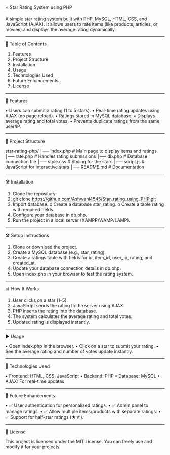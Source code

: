 ⭐ Star Rating System using PHP

A simple star rating system built with PHP, MySQL, HTML, CSS, and JavaScript (AJAX).
It allows users to rate items (like products, articles, or movies) and displays the average rating dynamically.
________________________________________
📑 Table of Contents

1.	Features
2.	Project Structure
3.	Installation
4.	Usage
5.	Technologies Used
6.	Future Enhancements
7.	License
________________________________________
🚀 Features

•	Users can submit a rating (1 to 5 stars).
•	Real-time rating updates using AJAX (no page reload).
•	Ratings stored in MySQL database.
•	Displays average rating and total votes.
•	Prevents duplicate ratings from the same user/IP.
________________________________________
📂 Project Structure

star-rating-php/
│── index.php          # Main page to display items and ratings
│── rate.php           # Handles rating submissions
│── db.php             # Database connection file
│── style.css          # Styling for the stars
│── script.js          # JavaScript for interactive stars
│── README.md          # Documentation
________________________________________
🛠 Installation

1.	Clone the repository:
2.	git clone https://github.com/Ashwani4545/Star_rating_using_PHP.git
3.	Import database:
o	Create a database star_rating.
o	Create a table rating with required fields.
4.	Configure your database in db.php.
5.	Run the project in a local server (XAMPP/WAMP/LAMP).
________________________________________
🛠️ Setup Instructions

1.	Clone or download the project.
2.	Create a MySQL database (e.g., star_rating).
3.	Create a ratings table with fields for id, item_id, user_ip, rating, and created_at.
4.	Update your database connection details in db.php.
5.	Open index.php in your browser to test the rating system.
________________________________________
📊 How It Works

1.	User clicks on a star (1–5).
2.	JavaScript sends the rating to the server using AJAX.
3.	PHP inserts the rating into the database.
4.	The system calculates the average rating and total votes.
5.	Updated rating is displayed instantly.
________________________________________
▶ Usage

•	Open index.php in the browser.
•	Click on a star to submit your rating.
•	See the average rating and number of votes update instantly.
________________________________________
🎨 Technologies Used

•	Frontend: HTML, CSS, JavaScript
•	Backend: PHP
•	Database: MySQL
•	AJAX: For real-time updates
________________________________________
🔮 Future Enhancements

•	✅ User authentication for personalized ratings.
•	✅ Admin panel to manage ratings.
•	✅ Allow multiple items/products with separate ratings.
•	✅ Support for half-star ratings (★☆).
________________________________________
📜 License

This project is licensed under the MIT License.
You can freely use and modify it for your projects.
